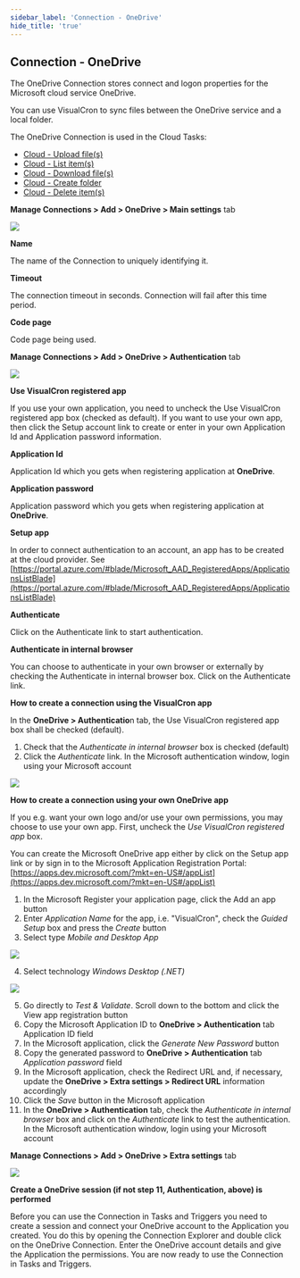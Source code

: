 ```yaml
---
sidebar_label: 'Connection - OneDrive'
hide_title: 'true'
---
```


## Connection - OneDrive

The OneDrive Connection stores connect and logon properties for the Microsoft cloud service OneDrive.
 
You can use VisualCron to sync files between the OneDrive service and a local folder.
 
The OneDrive Connection is used in the Cloud Tasks:

* [Cloud - Upload file(s)](../../client-user-interface/server/job-tasks/cloud-transfer-tasks/upload-file)
* [Cloud - List item(s)](../../client-user-interface/server/job-tasks/cloud-transfer-tasks/list-item)
* [Cloud - Download file(s)](../../client-user-interface/server/job-tasks/cloud-transfer-tasks/download-file)
* [Cloud - Create folder](../../client-user-interface/server/job-tasks/cloud-transfer-tasks/create-folder)
* [Cloud - Delete item(s)](../../client-user-interface/server/job-tasks/cloud-transfer-tasks/delete-item)
 
**Manage Connections > Add > OneDrive > Main settings** tab

![](../../../static/img/connectiononedrivemain.png)

**Name**

The name of the Connection to uniquely identifying it.
 
**Timeout**

The connection timeout in seconds. Connection will fail after this time period.
 
**Code page**

Code page being used.
 
**Manage Connections > Add > OneDrive > Authentication** tab

![](../../../static/img/connectiononedriveauthentication.png)

**Use VisualCron registered app**

If you use your own application, you need to uncheck the Use VisualCron registered app box (checked as default). If you want to use your own app, then click the Setup account link to create or enter in your own Application Id and Application password information.
 
**Application Id**

Application Id which you gets when registering application at **OneDrive**.
 
**Application password**

Application password which you gets when registering application at **OneDrive**.
 
**Setup app**

In order to connect authentication to an account, an app has to be created at the cloud provider. See [https://portal.azure.com/#blade/Microsoft_AAD_RegisteredApps/ApplicationsListBlade](https://portal.azure.com/#blade/Microsoft_AAD_RegisteredApps/ApplicationsListBlade)
 
**Authenticate**

Click on the Authenticate link to start authentication.
 
**Authenticate in internal browser**

You can choose to authenticate in your own browser or externally by checking the Authenticate in internal browser box. Click on the Authenticate link.
 
**How to create a connection using the VisualCron app**

In the **OneDrive > Authenticatio**n tab, the Use VisualCron registered app box shall be checked (default).
 
1. Check that the *Authenticate in internal browser* box is checked (default)
2. Click the *Authenticate* link. In the Microsoft authentication window, login using your Microsoft account

![](../../../static/img/connectiononedrivelogin.png)

**How to create a connection using your own OneDrive app**

If you e.g. want your own logo and/or use your own permissions, you may choose to use your own app.
First, uncheck the *Use VisualCron registered app* box.
 
You can create the Microsoft OneDrive app either by click on the Setup app link or by sign in to the Microsoft Application Registration Portal: [https://apps.dev.microsoft.com/?mkt=en-US#/appList](https://apps.dev.microsoft.com/?mkt=en-US#/appList)
 
1. In the Microsoft Register your application page, click the Add an app button
2. Enter *Application Name* for the app, i.e. "VisualCron", check the *Guided Setup* box and press the *Create* button
3. Select type *Mobile and Desktop App*

![](../../../static/img/mobiledesktopapp.png)

4. Select technology *Windows Desktop (.NET)*

![](../../../static/img/windowsdesktopdotnet.png)

5. Go directly to *Test & Validate*. Scroll down to the bottom and click the View app registration button
6. Copy the Microsoft Application ID to **OneDrive > Authentication** tab Application ID field
7. In the Microsoft application, click the *Generate New Password* button
8. Copy the generated password to **OneDrive > Authentication** tab *Application password* field
9. In the Microsoft application, check the Redirect URL and, if necessary, update the **OneDrive > Extra settings > Redirect URL** information accordingly
10. Click the *Save* button in the Microsoft application
11. In the **OneDrive > Authentication** tab, check the *Authenticate in internal browser* box and click on the *Authenticate* link to test the authentication.  In the Microsoft authentication window, login using your Microsoft account
 
**Manage Connections > Add > OneDrive > Extra settings** tab

![](../../../static/img/connectiononedriveextrasettings.png)

**Create a OneDrive session (if not step 11, Authentication, above) is performed**

Before you can use the Connection in Tasks and Triggers you need to create a session and connect your OneDrive account to the Application you created. You do this by opening the Connection Explorer and double click on the OneDrive Connection. Enter the OneDrive account details and give the Application the permissions. You are now ready to use the Connection in Tasks and Triggers.